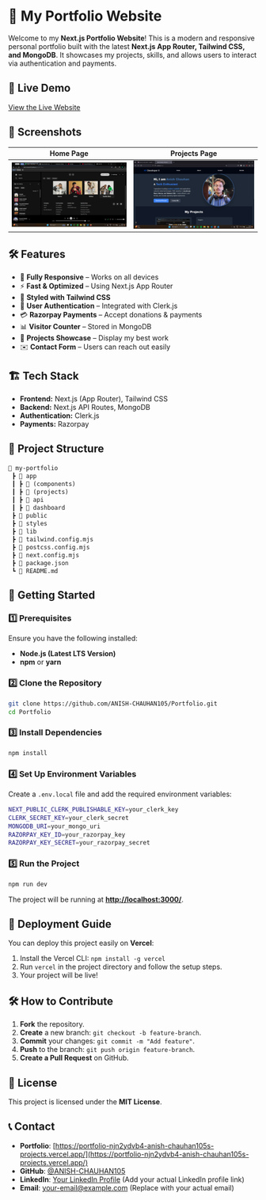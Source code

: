 # 🚀 My Portfolio Website

Welcome to my **Next.js Portfolio Website**! This is a modern and responsive personal portfolio built with the latest **Next.js App Router, Tailwind CSS, and MongoDB**. It showcases my projects, skills, and allows users to interact via authentication and payments.

## 🔗 Live Demo

[View the Live Website](https://portfolio-njn2ydvb4-anish-chauhan105s-projects.vercel.app/)

## 📸 Screenshots

| Home Page | Projects Page |
| --------- | ------------- |
| ![Home](public/project1.png) | ![Projects](public/project2.png) |

## 🛠️ Features

- 🌟 **Fully Responsive** – Works on all devices
- ⚡ **Fast & Optimized** – Using Next.js App Router
- 🎨 **Styled with Tailwind CSS**
- 🔐 **User Authentication** – Integrated with Clerk.js
- 💳 **Razorpay Payments** – Accept donations & payments
- 📊 **Visitor Counter** – Stored in MongoDB
- 📂 **Projects Showcase** – Display my best work
- ✉️ **Contact Form** – Users can reach out easily

## 🏗️ Tech Stack

- **Frontend:** Next.js (App Router), Tailwind CSS
- **Backend:** Next.js API Routes, MongoDB
- **Authentication:** Clerk.js
- **Payments:** Razorpay

## 📂 Project Structure

```
📁 my-portfolio
 ┣ 📂 app
 ┃ ┣ 📂 (components)
 ┃ ┣ 📂 (projects)
 ┃ ┣ 📂 api
 ┃ ┣ 📂 dashboard
 ┣ 📂 public
 ┣ 📂 styles
 ┣ 📂 lib
 ┣ 📄 tailwind.config.mjs
 ┣ 📄 postcss.config.mjs
 ┣ 📄 next.config.mjs
 ┣ 📄 package.json
 ┗ 📄 README.md
```

## 🚀 Getting Started

### 1️⃣ Prerequisites

Ensure you have the following installed:
- **Node.js (Latest LTS Version)**
- **npm** or **yarn**

### 2️⃣ Clone the Repository

```sh
git clone https://github.com/ANISH-CHAUHAN105/Portfolio.git
cd Portfolio
```

### 3️⃣ Install Dependencies

```sh
npm install
```

### 4️⃣ Set Up Environment Variables

Create a `.env.local` file and add the required environment variables:

```sh
NEXT_PUBLIC_CLERK_PUBLISHABLE_KEY=your_clerk_key
CLERK_SECRET_KEY=your_clerk_secret
MONGODB_URI=your_mongo_uri
RAZORPAY_KEY_ID=your_razorpay_key
RAZORPAY_KEY_SECRET=your_razorpay_secret
```

### 5️⃣ Run the Project

```sh
npm run dev
```

The project will be running at [**http://localhost:3000/**](http://localhost:3000/).

## 🚀 Deployment Guide

You can deploy this project easily on **Vercel**:
1. Install the Vercel CLI: `npm install -g vercel`
2. Run `vercel` in the project directory and follow the setup steps.
3. Your project will be live!

## 🛠️ How to Contribute

1. **Fork** the repository.
2. **Create** a new branch: `git checkout -b feature-branch`.
3. **Commit** your changes: `git commit -m "Add feature"`.
4. **Push** to the branch: `git push origin feature-branch`.
5. **Create a Pull Request** on GitHub.

## 📜 License

This project is licensed under the **MIT License**.

## 📞 Contact

- **Portfolio**: [https://portfolio-njn2ydvb4-anish-chauhan105s-projects.vercel.app/](https://portfolio-njn2ydvb4-anish-chauhan105s-projects.vercel.app/)
- **GitHub**: [@ANISH-CHAUHAN105](https://github.com/ANISH-CHAUHAN105)
- **LinkedIn**: [Your LinkedIn Profile](#) (Add your actual LinkedIn profile link)
- **Email**: [your-email@example.com](mailto:your-email@example.com) (Replace with your actual email)

